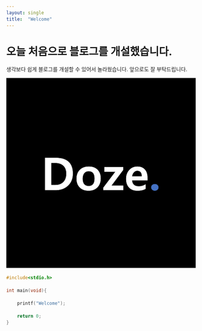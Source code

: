 ```yaml
---
layout: single
title:  "Welcome"
---
```


# 오늘 처음으로 블로그를 개설했습니다. 

생각보다 쉽게 블로그를 개설할 수 있어서 놀라웠습니다.
앞으로도 잘 부탁드립니다.

![profile](../images/2023-02-14-first/profile-1676384368103-2.png)

```C++
#include<stdio.h>

int main(void){

    printf("Welcome");

    return 0;
}
```
